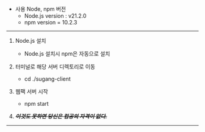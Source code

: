 * 사용 Node, npm 버전
    - Node.js version : v21.2.0
    - npm version = 10.2.3
___
1. Node.js 설치
    - Node.js 설치시 npm은 자동으로 설치
      
2. 터미널로 해당 서버 디렉토리로 이동
    - cd ./sugang-client
      
2. 웹팩 서버 시작
    - npm start
      
3. ~~***이것도 못하면 당신은 컴공의 자격이 없다.***~~
___
